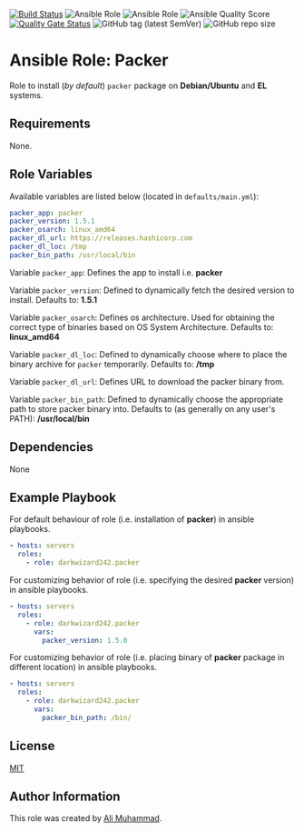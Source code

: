 [![Build Status](https://travis-ci.com/darkwizard242/ansible-role-packer.svg?branch=master)](https://travis-ci.com/darkwizard242/ansible-role-packer) ![Ansible Role](https://img.shields.io/ansible/role/43173?color=dark%20green%20) ![Ansible Role](https://img.shields.io/ansible/role/d/43173?label=role%20downloads) ![Ansible Quality Score](https://img.shields.io/ansible/quality/43173?label=ansible%20quality%20score) [![Quality Gate Status](https://sonarcloud.io/api/project_badges/measure?project=ansible-role-packer&metric=alert_status)](https://sonarcloud.io/dashboard?id=ansible-role-packer) ![GitHub tag (latest SemVer)](https://img.shields.io/github/tag/darkwizard242/ansible-role-packer?label=release) ![GitHub repo size](https://img.shields.io/github/repo-size/darkwizard242/ansible-role-packer?color=orange&style=flat-square)

# Ansible Role: Packer

Role to install (_by default_) `packer` package on **Debian/Ubuntu** and **EL** systems.

## Requirements

None.

## Role Variables

Available variables are listed below (located in `defaults/main.yml`):

```yaml
packer_app: packer
packer_version: 1.5.1
packer_osarch: linux_amd64
packer_dl_url: https://releases.hashicorp.com
packer_dl_loc: /tmp
packer_bin_path: /usr/local/bin
```

Variable `packer_app`: Defines the app to install i.e. **packer**

Variable `packer_version`: Defined to dynamically fetch the desired version to install. Defaults to: **1.5.1**

Variable `packer_osarch`: Defines os architecture. Used for obtaining the correct type of binaries based on OS System Architecture. Defaults to: **linux_amd64**

Variable `packer_dl_loc`: Defined to dynamically choose where to place the binary archive for `packer` temporarily. Defaults to: **/tmp**

Variable `packer_dl_url`: Defines URL to download the packer binary from.

Variable `packer_bin_path`: Defined to dynamically choose the appropriate path to store packer binary into. Defaults to (as generally on any user's PATH): **/usr/local/bin**

## Dependencies

None

## Example Playbook

For default behaviour of role (i.e. installation of **packer**) in ansible playbooks.

```yaml
- hosts: servers
  roles:
    - role: darkwizard242.packer
```

For customizing behavior of role (i.e. specifying the desired **packer** version) in ansible playbooks.

```yaml
- hosts: servers
  roles:
    - role: darkwizard242.packer
      vars:
        packer_version: 1.5.0
```

For customizing behavior of role (i.e. placing binary of **packer** package in different location) in ansible playbooks.

```yaml
- hosts: servers
  roles:
    - role: darkwizard242.packer
      vars:
        packer_bin_path: /bin/
```

## License

[MIT](https://github.com/darkwizard242/ansible-role-packer/blob/master/LICENSE)

## Author Information

This role was created by [Ali Muhammad](https://www.linkedin.com/in/ali-muhammad-759791130/).
